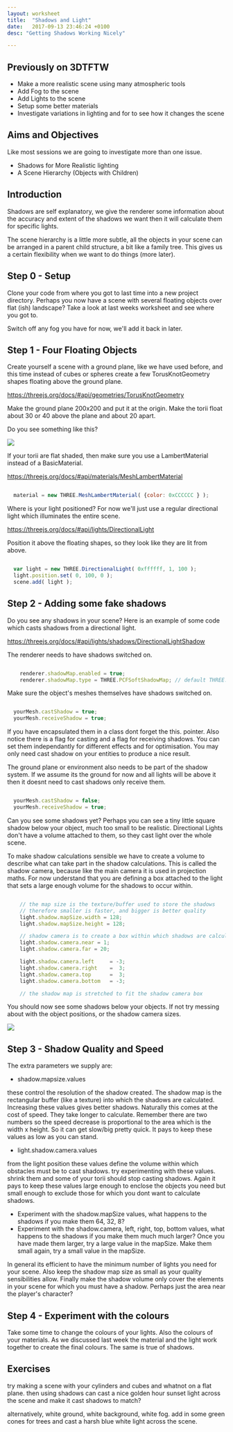 ```yaml
---
layout: worksheet
title:  "Shadows and Light"
date:   2017-09-13 23:46:24 +0100
desc: "Getting Shadows Working Nicely"

---
```


## Previously on 3DTFTW

- Make a more realistic scene using many atmospheric tools
- Add Fog to the scene
- Add Lights to the scene
- Setup some better materials
- Investigate variations in lighting and for to see how it changes the scene

## Aims and Objectives

Like most sessions we are going to investigate more than one issue.
- Shadows for More Realistic lighting
- A Scene Hierarchy (Objects with Children)

## Introduction

Shadows are self explanatory, we give the renderer some information about the accuracy and extent of the shadows we want then it will calculate them for specific lights.

The scene hierarchy is a little more subtle, all the objects in your scene can be arranged in a parent child structure, a bit like a family tree. This gives us a certain flexibility when we want to do things (more later).

## Step 0 - Setup

Clone your code from where you got to last time into a new project directory. Perhaps you now have a scene with several floating objects over flat (ish) landscape? Take a look at last weeks worksheet and see where you got to.

Switch off any fog you have for now, we'll add it back in later.


## Step 1 - Four Floating Objects

Create yourself a scene with a ground plane, like we have used before, and this time instead of cubes or spheres create a few TorusKnotGeometry shapes floating above the ground plane.

<https://threejs.org/docs/#api/geometries/TorusKnotGeometry>

Make the ground plane 200x200 and put it at the origin.
Make the torii float about 30 or 40 above the plane and about 20 apart.

Do you see something like this?

![](../../assets/TorusFour.PNG)

If your torii are flat shaded, then make sure you use a LambertMaterial instead of a BasicMaterial.

<https://threejs.org/docs/#api/materials/MeshLambertMaterial>

~~~ javascript

  material = new THREE.MeshLambertMaterial( {color: 0xCCCCCC } );

~~~

Where is your light positioned? For now we'll just use a regular directional light which illuminates the entire scene.

<https://threejs.org/docs/#api/lights/DirectionalLight>

Position it above the floating shapes, so they look like they are lit from above.

~~~ javascript

  var light = new THREE.DirectionalLight( 0xffffff, 1, 100 );
  light.position.set( 0, 100, 0 );
  scene.add( light );

~~~

## Step 2 - Adding some fake shadows

Do you see any shadows in your scene? Here is an example of some code which casts shadows from a directional light.

<https://threejs.org/docs/#api/lights/shadows/DirectionalLightShadow>

The renderer needs to have shadows switched on.
~~~ javascript

    renderer.shadowMap.enabled = true;
    renderer.shadowMap.type = THREE.PCFSoftShadowMap; // default THREE.PCFShadowMap

~~~

Make sure the object's meshes themselves have shadows switched on.

~~~ javascript

  yourMesh.castShadow = true;
  yourMesh.receiveShadow = true;

~~~

If you have encapsulated them in a class dont forget the this. pointer. Also notice there is a flag for casting and a flag for receiving shadows. You can set them independantly for different effects and for optimisation. You may only need cast shadow on your entities to produce a nice result.

The ground plane or environment also needs to be part of the shadow system. If we assume its the ground for now and all lights will be above it then it doesnt need to cast shadows only receive them.

~~~ javascript

  yourMesh.castShadow = false;
  yourMesh.receiveShadow = true;

~~~

Can you see some shadows yet? Perhaps you can see a tiny little square shadow below your object, much too small to be realistic. Directional Lights don't have a volume attached to them, so they cast light over the whole scene.

To make shadow calculations sensible we have to create a volume to describe what can take part in the shadow calculations. This is called the shadow camera, because like the main camera it is used in projection maths. For now understand that you are defining a box attached to the light that sets a large enough volume for the shadows to occur within.

~~~ javascript

    // the map size is the texture/buffer used to store the shadows
    // therefore smaller is faster, and bigger is better quality
    light.shadow.mapSize.width = 128;
    light.shadow.mapSize.height = 128;

    // shadow camera is to create a box within which shadows are calculated
    light.shadow.camera.near = 1;
    light.shadow.camera.far = 20;

    light.shadow.camera.left     = -3;
    light.shadow.camera.right    =  3;
    light.shadow.camera.top      =  3;
    light.shadow.camera.bottom   = -3;

    // the shadow map is stretched to fit the shadow camera box

~~~

You should now see some shadows below your objects. If not try messing about with the object positions, or the shadow camera sizes.

![](../../assets/TorusFourShadow.PNG)

## Step 3 - Shadow Quality and Speed

The extra parameters we supply are:

- shadow.mapsize.values

these control the resolution of the shadow created. The shadow map is the rectangular buffer (like a texture) into which the shadows are calculated. Increasing these values gives better shadows. Naturally this comes at the cost of speed. They take longer to calculate. Remember there are two numbers so the speed decrease is proportional to the area which is the width x height. So it can get slow/big pretty quick. It pays to keep these values as low as you can stand.

- light.shadow.camera.values

from the light position these values define the volume within which obstacles must be to cast shadows. try experimenting with these values. shrink them and some of your torii should stop casting shadows. Again it pays to keep these values large enough to enclose the objects you need but small enough to exclude those for which you dont want to calculate shadows.

- Experiment with the shadow.mapSize values, what happens to the shadows if you make them 64, 32, 8?
- Experiment with the shadow.camera, left, right, top, bottom values, what happens to the shadows if you make them  much much larger? Once you have made them larger, try a large value in the mapSize. Make them small again, try a small value in the mapSize.

In general its efficient to have the minimum number of lights you need for your scene. Also keep the shadow map size as small as your quality sensibilities allow. Finally make the shadow volume only cover the elements in your scene for which you must have a shadow. Perhaps just the area near the player's character?

## Step 4 - Experiment with the colours

Take some time to change the colours of your lights. Also the colours of your materials. As we discussed last week the material and the light work together to create the final colours. The same is true of shadows.

## Exercises

try making a scene with your cylinders and cubes and whatnot on a flat plane. then using shadows can cast a nice golden hour sunset light across the scene and make it cast shadows to match?

alternatively, white ground, white background, white fog. add in some green cones for trees and cast a harsh blue white light across the scene.
